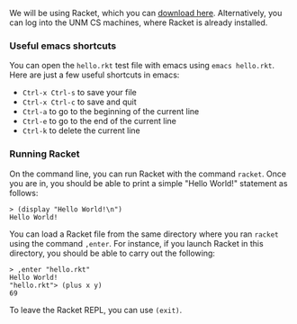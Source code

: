 We will be using Racket, which you can [download here](https://racket-lang.org/download/). Alternatively, you can log into the UNM CS machines, where Racket is already installed.

### Useful emacs shortcuts

You can open the `hello.rkt` test file with emacs using `emacs hello.rkt`. Here are just a few useful shortcuts in emacs:
- `Ctrl-x Ctrl-s` to save your file
- `Ctrl-x Ctrl-c` to save and quit
- `Ctrl-a` to go to the beginning of the current line
- `Ctrl-e` to go to the end of the current line
- `Ctrl-k` to delete the current line

### Running Racket

On the command line, you can run Racket with the command `racket`. Once you are in, you should be able to print a simple "Hello World!" statement as follows:
```
> (display "Hello World!\n")
Hello World!
```
You can load a Racket file from the same directory where you ran `racket` using the command `,enter`. For instance, if you launch Racket in this directory, you should be able to carry out the following:
```
> ,enter "hello.rkt"
Hello World!
"hello.rkt"> (plus x y)
69  
```
To leave the Racket REPL, you can use `(exit)`.